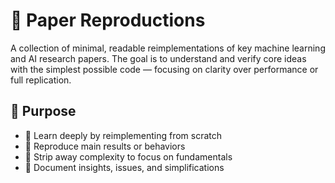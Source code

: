 # 🧪 Paper Reproductions

A collection of minimal, readable reimplementations of key machine learning and AI research papers. The goal is to understand and verify core ideas with the simplest possible code — focusing on clarity over performance or full replication.

## 🎯 Purpose

- 📖 Learn deeply by reimplementing from scratch
- 🔬 Reproduce main results or behaviors
- 🧹 Strip away complexity to focus on fundamentals
- 📄 Document insights, issues, and simplifications

